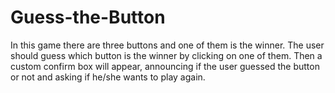 # Guess-the-Button

In this game there are three buttons and one of them is the winner. The user should guess which button is the winner by clicking on one of them. Then a custom confirm box will appear, announcing if the user guessed the button or not and asking if he/she wants to play again.
